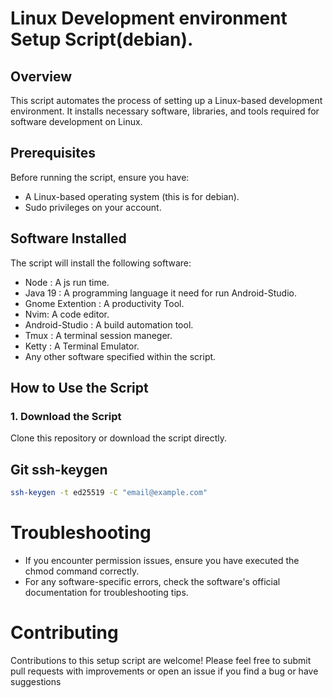 # Linux Development environment Setup Script(debian).

## Overview
This script automates the process of setting up a Linux-based development environment. It installs necessary software, libraries, and tools required for software development on Linux.

## Prerequisites
Before running the script, ensure you have:
- A Linux-based operating system (this is for debian).
- Sudo privileges on your account.

## Software Installed
The script will install the following software:
- Node : A js run time.
- Java 19 : A programming language it need for run Android-Studio.
- Gnome Extention : A productivity Tool.
- Nvim: A code editor.
- Android-Studio : A build automation tool.
- Tmux : A terminal session maneger.
- Ketty : A Terminal Emulator.
- Any other software specified within the script.

## How to Use the Script

### 1. Download the Script
Clone this repository or download the script directly.

## Git ssh-keygen

```bash
ssh-keygen -t ed25519 -C "email@example.com"
```

# Troubleshooting

-  If you encounter permission issues, ensure you have executed the chmod command correctly.
-  For any software-specific errors, check the software's official documentation for troubleshooting tips.


# Contributing

Contributions to this setup script are welcome! Please feel free to submit pull requests with improvements or open an issue if you find a bug or have suggestions
